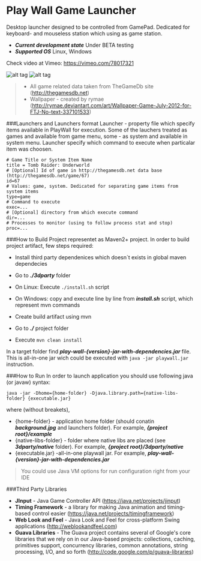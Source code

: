 Play Wall Game Launcher
========
Desktop launcher designed to be controlled from GamePad. Dedicated for keyboard- and mouseless station which using
as game station.

* ___Current development state___ Under BETA testing
* ___Supported OS___ Linux, Windows

Check video at Vimeo: https://vimeo.com/78017321

![alt tag](https://raw.github.com/mrjbee/playwall/master/screenshots/Title.png)
![alt tag](https://raw.github.com/mrjbee/playwall/master/screenshots/GameMenu.png)

> * All game related data taken from TheGameDb site (http://thegamesdb.net)
> * Wallpaper - created by rymae (http://rymae.deviantart.com/art/Wallpaper-Game-July-2012-for-FTJ-No-text-337101533)

###Launchers and Launchers format
Launcher - property file which specify items available in PlayWall for execution. Some of the lauchers treated as games 
and available from game menu, some - as system and available in system menu. Launcher specify
which command to execute when particalar item was choosen.

```properties
# Game Title or System Item Name
title = Tomb Raider: Underworld
# [Optional] Id of game in http://thegamesdb.net data base (http://thegamesdb.net/game/67)
id=67 
# Values: game, system. Dedicated for separating game items from system items
type=game
# Command to execute
exec=...
# [Optional] directory from which execute command
dir=...
# Processes to monitor (using to follow process stat and stop)
proc=...
```
###How to Build
Project representet as Maven2+ project. In order to build project artifact, few steps required:

* Install third party dependenices which doesn`t exists in global maven dependecies
 * Go to ___./3dparty___ folder
 * On Linux: Execute `./install.sh` script 
 * On Windows: copy and execute line by line from ___install.sh___ script, which represent mvn commands

* Create build artifact using mvn
 * Go to ___./___ project folder
 * Execute `mvn clean install`

In a target folder find ___play-wall-{version}-jar-with-dependencies.jar___ file. This is all-in-one jar wich could be executed with `java -jar playwall.jar` instruction.

###How to Run
In order to launch application you should use following java (or javaw) syntax:
```
java -jar -Dhome={home-folder} -Djava.library.path={native-libs-folder} {executable.jar}
```
where (without breakets), 
* {home-folder} -  application home folder (should conatin ___background.jpg___ and launchers folder). For example, ___{project root}/example___
* {native-libs-folder} - folder where native libs are placed (see ___3dparty/native___ folder). For example, ___{project root}/3dparty/native___
* {executable.jar} -all-in-one playwall jar. For example, ___play-wall-{version}-jar-with-dependencies.jar___

> You could use Java VM options for run configuration right from your IDE

###Third Party Libraries
* __JInput__ - Java Game Controller API (https://java.net/projects/jinput)
* __Timing Framework__ - a library for making Java animation and timing-based control easier (https://java.net/projects/timingframework) 
* __Web Look and Feel__ - Java Look and Feel for cross-platform Swing applications (http://weblookandfeel.com)
* __Guava Libraries__ - The Guava project contains several of Google's core libraries that we rely on in our Java-based projects: collections, caching, primitives support, concurrency libraries, common annotations, string processing, I/O, and so forth (http://code.google.com/p/guava-libraries)

